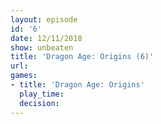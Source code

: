 ```yaml
---
layout: episode
id: '6'
date: 12/11/2018
show: unbeaten
title: 'Dragon Age: Origins (6)'
url: 
games:
- title: 'Dragon Age: Origins'
  play_time: 
  decision: 
---
```

